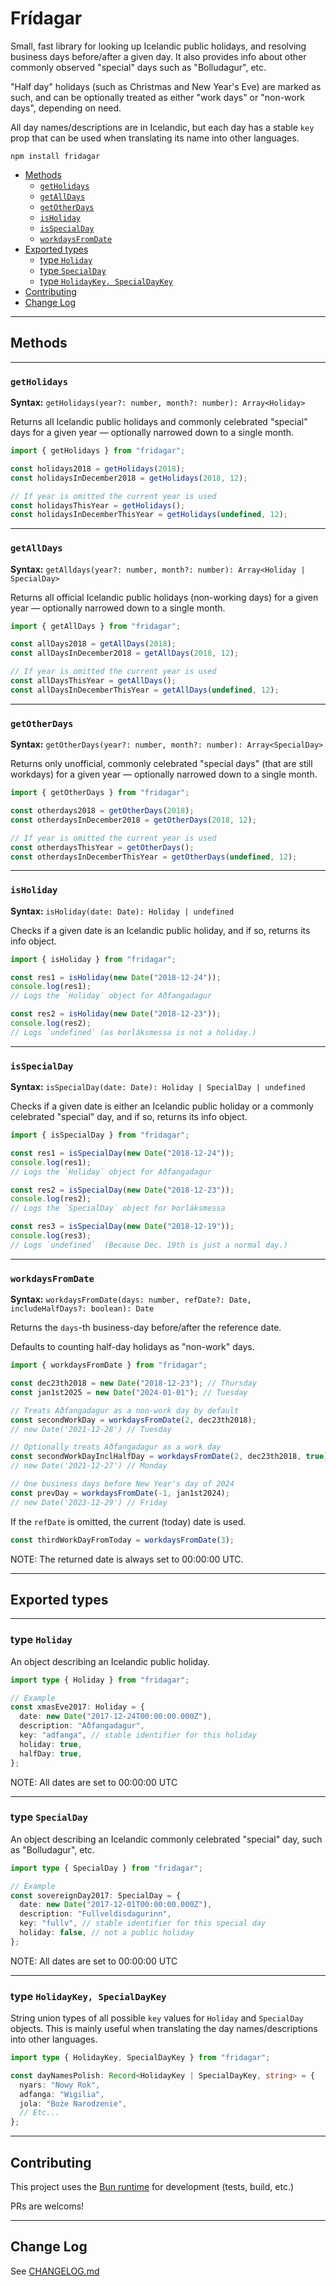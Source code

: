# Frídagar

Small, fast library for looking up Icelandic public holidays, and resolving 
business days before/after a given day. It also provides info about other 
commonly observed "special" days such as "Bolludagur", etc.

"Half day" holidays (such as Christmas and New Year's Eve) are marked as
such, and can be optionally treated as either "work days" or "non-work days",
depending on need.

All day names/descriptions are in Icelandic, but each day has a stable `key`
prop that can be used when translating its name into other languages.

```
npm install fridagar
```

<!-- prettier-ignore-start -->

- [Methods](#methods)
  - [`getHolidays`](#getholidays)
  - [`getAllDays`](#getalldays)
  - [`getOtherDays`](#getotherdays)
  - [`isHoliday`](#isholiday)
  - [`isSpecialDay`](#isspecialday)
  - [`workdaysFromDate`](#workdaysfromdate)
- [Exported types](#exported-types)
  - [type `Holiday`](#type-holiday)
  - [type `SpecialDay`](#type-specialday)
  - [type `HolidayKey, SpecialDayKey`](#type-holidaykey-specialdaykey)
- [Contributing](#contributing)
- [Change Log](#change-log)

<!-- prettier-ignore-end -->

---

## Methods

---

### `getHolidays`

**Syntax:** `getHolidays(year?: number, month?: number): Array<Holiday>`

Returns all Icelandic public holidays and commonly celebrated "special" days
for a given year — optionally narrowed down to a single month.

```ts
import { getHolidays } from "fridagar";

const holidays2018 = getHolidays(2018);
const holidaysInDecember2018 = getHolidays(2018, 12);

// If year is omitted the current year is used
const holidaysThisYear = getHolidays();
const holidaysInDecemberThisYear = getHolidays(undefined, 12);
```

---

### `getAllDays`

**Syntax:** `getAlldays(year?: number, month?: number): Array<Holiday | SpecialDay>`

Returns all official Icelandic public holidays (non-working days) for a 
given year — optionally narrowed down to a single month.

```ts
import { getAllDays } from "fridagar";

const allDays2018 = getAllDays(2018);
const allDaysInDecember2018 = getAllDays(2018, 12);

// If year is omitted the current year is used
const allDaysThisYear = getAllDays();
const allDaysInDecemberThisYear = getAllDays(undefined, 12);
```

---

### `getOtherDays`

**Syntax:** `getOtherDays(year?: number, month?: number): Array<SpecialDay>`

Returns only unofficial, commonly celebrated "special days" (that are still
workdays) for a given year — optionally narrowed down to a single month.

```ts
import { getOtherDays } from "fridagar";

const otherdays2018 = getOtherDays(2018);
const otherdaysInDecember2018 = getOtherDays(2018, 12);

// If year is omitted the current year is used
const otherdaysThisYear = getOtherDays();
const otherdaysInDecemberThisYear = getOtherDays(undefined, 12);
```

---

### `isHoliday`

**Syntax:** `isHoliday(date: Date): Holiday | undefined`

Checks if a given date is an Icelandic public holiday, and if so, returns
its info object.

```ts
import { isHoliday } from "fridagar";

const res1 = isHoliday(new Date("2018-12-24"));
console.log(res1);
// Logs the `Holiday` object for Aðfangadagur

const res2 = isHoliday(new Date("2018-12-23"));
console.log(res2);
// Logs `undefined` (as Þorláksmessa is not a holiday.)
```

---

### `isSpecialDay`

**Syntax:** `isSpecialDay(date: Date): Holiday | SpecialDay | undefined`

Checks if a given date is either an Icelandic public holiday or a commonly
celebrated "special" day, and if so, returns its info object.

```ts
import { isSpecialDay } from "fridagar";

const res1 = isSpecialDay(new Date("2018-12-24"));
console.log(res1);
// Logs the `Holiday` object for Aðfangadagur

const res2 = isSpecialDay(new Date("2018-12-23"));
console.log(res2);
// Logs the `SpecialDay` object for Þorláksmessa

const res3 = isSpecialDay(new Date("2018-12-19"));
console.log(res3);
// Logs `undefined`  (Because Dec. 19th is just a normal day.)
```

---

### `workdaysFromDate`

**Syntax:**
`workdaysFromDate(days: number, refDate?: Date, includeHalfDays?: boolean): Date`

Returns the `days`-th business-day before/after the reference date.

Defaults to counting half-day holidays as "non-work" days.

```ts
import { workdaysFromDate } from "fridagar";

const dec23th2018 = new Date("2018-12-23"); // Thursday
const jan1st2025 = new Date("2024-01-01"); // Tuesday

// Treats Aðfangadagur as a non-work day by default
const secondWorkDay = workdaysFromDate(2, dec23th2018);
// new Date('2021-12-28') // Tuesday 

// Optionally treats Aðfangadagur as a work day
const secondWorkDayInclHalfDay = workdaysFromDate(2, dec23th2018, true);
// new Date('2021-12-27') // Monday

// One business days before New Year's day of 2024
const prevDay = workdaysFromDate(-1, jan1st2024);
// new Date('2023-12-29') // Friday
```

If the `refDate` is omitted, the current (today) date is used.

```ts
const thirdWorkDayFromToday = workdaysFromDate(3);
```

NOTE: The returned date is always set to 00:00:00 UTC.

---

## Exported types

---

### type `Holiday`

An object describing an Icelandic public holiday.

```ts
import type { Holiday } from "fridagar";

// Example
const xmasEve2017: Holiday = {
  date: new Date("2017-12-24T00:00:00.000Z"), 
  description: "Aðfangadagur",
  key: "adfanga", // stable identifier for this holiday
  holiday: true,
  halfDay: true,
};
```

NOTE: All dates are set to 00:00:00 UTC

---

### type `SpecialDay`

An object describing an Icelandic commonly celebrated "special" day, such as
"Bolludagur", etc.

```ts
import type { SpecialDay } from "fridagar";

// Example
const sovereignDay2017: SpecialDay = {
  date: new Date("2017-12-01T00:00:00.000Z"),
  description: "Fullveldisdagurinn",
  key: "fullv", // stable identifier for this special day
  holiday: false, // not a public holiday
};
```

NOTE: All dates are set to 00:00:00 UTC

---

### type `HolidayKey, SpecialDayKey`

String union types of all possible `key` values for `Holiday` and 
`SpecialDay` objects. This is mainly useful when translating the day 
names/descriptions into other languages.

```ts
import type { HolidayKey, SpecialDayKey } from "fridagar";

const dayNamesPolish: Record<HolidayKey | SpecialDayKey, string> = {
  nyars: "Nowy Rok",
  adfanga: "Wigilia",
  jola: "Boże Narodzenie",
  // Etc...
};
```

---

## Contributing

This project uses the [Bun runtime](https://bun.sh) for development (tests,
build, etc.)

PRs are welcoms!

---

## Change Log

See [CHANGELOG.md](./CHANGELOG.md)
